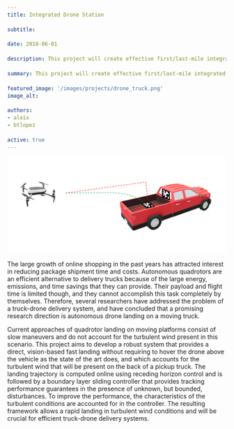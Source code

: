 ```yaml
---
title: Integrated Drone Station

subtitle:

date: 2018-06-01

description: This project will create effective first/last-mile integrated ground/aerial delivery solutions for a fleet-wide package delivery system.

summary: This project will create effective first/last-mile integrated ground/aerial delivery solutions for a fleet-wide package delivery system.

featured_image: '/images/projects/drone_truck.png'
image_alt: 

authors:
- aleix
- btlopez

active: true
---
```


![](/images/projects/drone_truck.png)

The large growth of online shopping in the past years has attracted interest in reducing package shipment time and costs. Autonomous quadrotors are an efficient alternative to delivery trucks because of the large energy, emissions, and time savings that they can provide. Their payload and flight time is limited though, and they cannot accomplish this task completely by themselves. Therefore, several researchers have addressed the problem of a truck-drone delivery system, and have concluded that a promising research direction is autonomous drone landing on a moving truck.

Current approaches of quadrotor landing on moving platforms consist of slow maneuvers and do not account for the turbulent wind present in this scenario. This project aims to develop a robust system that provides a direct, vision-based fast landing without requiring to hover the drone above the vehicle as the state of the art does, and which accounts for the turbulent wind that will be present on the back of a pickup truck. The landing trajectory is computed online using receding horizon control and is followed by a boundary layer sliding controller that provides tracking performance guarantees in the presence of unknown, but bounded, disturbances. To improve the performance, the characteristics of the turbulent conditions are accounted for in the controller. The resulting framework allows a rapid landing in turbulent wind conditions and will be crucial for efficient truck-drone delivery systems.
